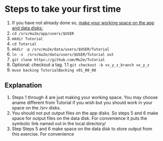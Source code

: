 # Steps to take your first time


1. If you have not already done so, [make your working space on the app and data disks:](https://mu2ewiki.fnal.gov/wiki/LoginTutorial#Mu2e_Disks)
1. ```cd /srv/mu2e/app/users/$USER```
1. ```mkdir Tutorial```
1. ```cd Tutorial```
1. ```mkdir -p /srv/mu2e/data/users/$USER/Tutorial```
1. ```ln -s  /srv/mu2e/data/users/$USER/Tutorial out```
1. ```git clone https://github.com/Mu2e/Tutorial```
1. Optional: checkout a tag.
1.1 ```git checkout -b vx_y_z_branch vx_y_z```
1. ```muse backing TutorialBacking v01_00_00```

## Explanation

1. Steps 1 through 4 are just making your working space.  You may choose aname different from Tutorial if you wish but you should work in your space on the /srv disks.
1. You should not put output files on the app disks. So steps 5 and 6 make space for output files on the data disk. For convenience it puts the symbolic link named out in the local directory/
1. Step
Steps 5 and 6 make space on the data disk to store output from this exercise.  For convenience 

